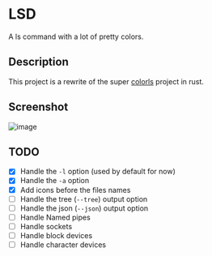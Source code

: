 # LSD

A ls command with a lot of pretty colors.

## Description

This project is a rewrite of the super [colorls](https://github.com/athityakumar/colorls)
project in rust.

## Screenshot

![image](https://raw.githubusercontent.com/Peltoche/lsd/assets/screen_lsd.png)

## TODO

- [x] Handle the `-l` option (used by default for now)
- [x] Handle the `-a` option
- [x] Add icons before the files names
- [ ] Handle the tree (`--tree`) output option
- [ ] Handle the json (`--json`) output option
- [ ] Handle Named pipes
- [ ] Handle sockets
- [ ] Handle block devices
- [ ] Handle character devices
